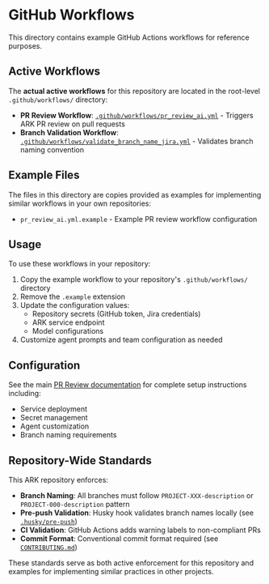 # GitHub Workflows

This directory contains example GitHub Actions workflows for reference purposes.

## Active Workflows

The **actual active workflows** for this repository are located in the root-level `.github/workflows/` directory:

- **PR Review Workflow**: [`.github/workflows/pr_review_ai.yml`](../../../.github/workflows/pr_review_ai.yml) - Triggers ARK PR review on pull requests
- **Branch Validation Workflow**: [`.github/workflows/validate_branch_name_jira.yml`](../../../.github/workflows/validate_branch_name_jira.yml) - Validates branch naming convention

## Example Files

The files in this directory are copies provided as examples for implementing similar workflows in your own repositories:

- `pr_review_ai.yml.example` - Example PR review workflow configuration

## Usage

To use these workflows in your repository:

1. Copy the example workflow to your repository's `.github/workflows/` directory
2. Remove the `.example` extension
3. Update the configuration values:
   - Repository secrets (GitHub token, Jira credentials)
   - ARK service endpoint
   - Model configurations
4. Customize agent prompts and team configuration as needed

## Configuration

See the main [PR Review documentation](../../../../docs/content/user-guide/samples/pr-review-team/index.mdx) for complete setup instructions including:

- Service deployment
- Secret management
- Agent customization
- Branch naming requirements

## Repository-Wide Standards

This ARK repository enforces:

- **Branch Naming**: All branches must follow `PROJECT-XXX-description` or `PROJECT-000-description` pattern
- **Pre-push Validation**: Husky hook validates branch names locally (see [`.husky/pre-push`](../../../.husky/pre-push))
- **CI Validation**: GitHub Actions adds warning labels to non-compliant PRs
- **Commit Format**: Conventional commit format required (see [`CONTRIBUTING.md`](../../../CONTRIBUTING.md))

These standards serve as both active enforcement for this repository and examples for implementing similar practices in other projects.

